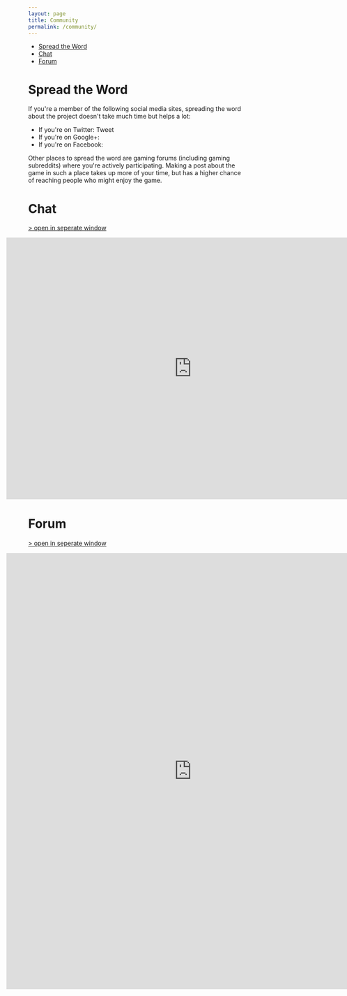 ```yaml
---
layout: page
title: Community
permalink: /community/
---
```


* [Spread the Word](#spreadtheword)
* [Chat](#chat)
* [Forum](#forum)

# <a name="spreadtheword"></a> Spread the Word

If you're a member of the following social media sites, spreading the word about the project doesn't take much time but helps a lot:

* If you're on Twitter: Tweet
* If you're on Google+:
* If you're on Facebook:

Other places to spread the word are gaming forums (including gaming subreddits) where you're actively participating. Making a post about the game in such a place takes up more of your time, but has a higher chance of reaching people who might enjoy the game.

# <a name="chat"></a> Chat

[> open in seperate window](https://kiwiirc.com/client/irc.freenode.net/#terminal-overload)

<iframe src="https://kiwiirc.com/client/irc.freenode.net/#terminal-overload" style="border:0; width:850px; margin: 0 -50px; height:600px;">please wait for the iframe to load...</iframe>


# <a name="forum"></a> Forum

[> open in seperate window](http://forum.freegamedev.net/viewforum.php?f=87)  

<iframe src="http://forum.freegamedev.net/viewforum.php?f=87" style="border:0; width:850px; height:1000px; margin: 0 -50px;"></iframe>

